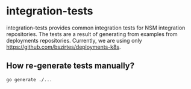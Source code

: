 # integration-tests
integration-tests provides common integration tests for NSM integration repositories. 
The tests are a result of generating from examples from deployments repositories. Currently, we are using only https://github.com/bszirtes/deployments-k8s.

## How re-generate tests manually?

```
go generate ./...
```
